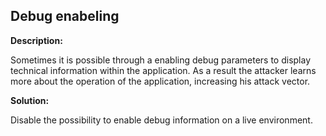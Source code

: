 
Debug enabeling
-------

**Description:**

Sometimes it is possible through a enabling debug parameters to display technical 
information within the application. As a result the attacker learns more about the 
operation of the application, increasing his attack vector.


**Solution:**

Disable the possibility to enable debug information on a live environment.

	